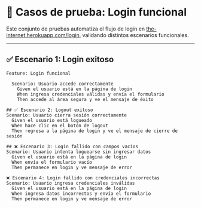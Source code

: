 # 🧪 Casos de prueba: Login funcional

Este conjunto de pruebas automatiza el flujo de login en [the-internet.herokuapp.com/login](https://the-internet.herokuapp.com/login), validando distintos escenarios funcionales.

---

## ✅ Escenario 1: Login exitoso

```gherkin
Feature: Login funcional

  Scenario: Usuario accede correctamente
    Given el usuario está en la página de login
    When ingresa credenciales válidas y envía el formulario
    Then accede al área segura y ve el mensaje de éxito

## ✅ Escenario 2: Logout exitoso
Scenario: Usuario cierra sesión correctamente
  Given el usuario está logueado
  When hace clic en el botón de logout
  Then regresa a la página de login y ve el mensaje de cierre de sesión

## ❌ Escenario 3: Login fallido con campos vacíos
Scenario: Usuario intenta loguearse sin ingresar datos
  Given el usuario está en la página de login
  When envía el formulario vacío
  Then permanece en login y ve mensaje de error

❌ Escenario 4: Login fallido con credenciales incorrectas
Scenario: Usuario ingresa credenciales inválidas
  Given el usuario está en la página de login
  When ingresa datos incorrectos y envía el formulario
  Then permanece en login y ve mensaje de error
